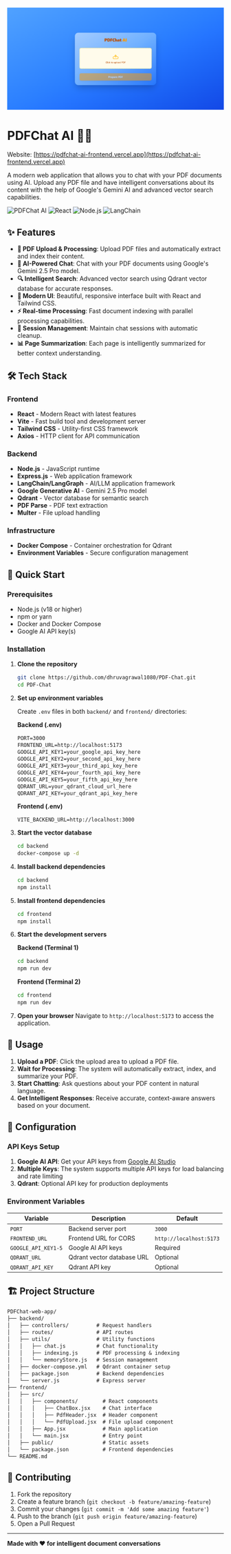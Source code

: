 ![Noteflow App Screenshot](./frontend/src/assets/homePage.png)

# PDFChat AI 🤖📄
Website: [https://pdfchat-ai-frontend.vercel.app](https://pdfchat-ai-frontend.vercel.app)

A modern web application that allows you to chat with your PDF documents using AI. Upload any PDF file and have intelligent conversations about its content with the help of Google's Gemini AI and advanced vector search capabilities.

![PDFChat AI](https://img.shields.io/badge/PDFChat-AI-blue?style=for-the-badge&logo=pdf)
![React](https://img.shields.io/badge/React-19.1.0-61DAFB?style=for-the-badge&logo=react)
![Node.js](https://img.shields.io/badge/Node.js-Express-339933?style=for-the-badge&logo=node.js)
![LangChain](https://img.shields.io/badge/LangChain-Community-00FF00?style=for-the-badge)

## ✨ Features

- **📄 PDF Upload & Processing**: Upload PDF files and automatically extract and index their content.
- **🤖 AI-Powered Chat**: Chat with your PDF documents using Google's Gemini 2.5 Pro model.
- **🔍 Intelligent Search**: Advanced vector search using Qdrant vector database for accurate responses.
- **📱 Modern UI**: Beautiful, responsive interface built with React and Tailwind CSS.
- **⚡ Real-time Processing**: Fast document indexing with parallel processing capabilities.
- **🔄 Session Management**: Maintain chat sessions with automatic cleanup.
- **📊 Page Summarization**: Each page is intelligently summarized for better context understanding.

## 🛠️ Tech Stack

### Frontend
- **React** - Modern React with latest features
- **Vite** - Fast build tool and development server
- **Tailwind CSS** - Utility-first CSS framework
- **Axios** - HTTP client for API communication

### Backend
- **Node.js** - JavaScript runtime
- **Express.js** - Web application framework
- **LangChain/LangGraph** - AI/LLM application framework
- **Google Generative AI** - Gemini 2.5 Pro model
- **Qdrant** - Vector database for semantic search
- **PDF Parse** - PDF text extraction
- **Multer** - File upload handling

### Infrastructure
- **Docker Compose** - Container orchestration for Qdrant
- **Environment Variables** - Secure configuration management

## 🚀 Quick Start

### Prerequisites

- Node.js (v18 or higher)
- npm or yarn
- Docker and Docker Compose
- Google AI API key(s)

### Installation

1. **Clone the repository**
   ```bash
   git clone https://github.com/dhruvagrawal1080/PDF-Chat.git
   cd PDF-Chat
   ```

2. **Set up environment variables**

   Create `.env` files in both `backend/` and `frontend/` directories:

   **Backend (.env)**
   ```env
   PORT=3000
   FRONTEND_URL=http://localhost:5173
   GOOGLE_API_KEY1=your_google_api_key_here
   GOOGLE_API_KEY2=your_second_api_key_here
   GOOGLE_API_KEY3=your_third_api_key_here
   GOOGLE_API_KEY4=your_fourth_api_key_here
   GOOGLE_API_KEY5=your_fifth_api_key_here
   QDRANT_URL=your_qdrant_cloud_url_here
   QDRANT_API_KEY=your_qdrant_api_key_here
   ```

   **Frontend (.env)**
   ```env
   VITE_BACKEND_URL=http://localhost:3000
   ```

3. **Start the vector database**
   ```bash
   cd backend
   docker-compose up -d
   ```

4. **Install backend dependencies**
   ```bash
   cd backend
   npm install
   ```

5. **Install frontend dependencies**
   ```bash
   cd frontend
   npm install
   ```

6. **Start the development servers**

   **Backend (Terminal 1)**
   ```bash
   cd backend
   npm run dev
   ```

   **Frontend (Terminal 2)**
   ```bash
   cd frontend
   npm run dev
   ```

7. **Open your browser**
   Navigate to `http://localhost:5173` to access the application.

## 📖 Usage

1. **Upload a PDF**: Click the upload area to upload a PDF file.
2. **Wait for Processing**: The system will automatically extract, index, and summarize your PDF.
3. **Start Chatting**: Ask questions about your PDF content in natural language.
4. **Get Intelligent Responses**: Receive accurate, context-aware answers based on your document.

## 🔧 Configuration

### API Keys Setup

1. **Google AI API**: Get your API keys from [Google AI Studio](https://makersuite.google.com/app/apikey)
2. **Multiple Keys**: The system supports multiple API keys for load balancing and rate limiting
3. **Qdrant**: Optional API key for production deployments

### Environment Variables

| Variable | Description | Default |
|----------|-------------|---------|
| `PORT` | Backend server port | `3000` |
| `FRONTEND_URL` | Frontend URL for CORS | `http://localhost:5173` |
| `GOOGLE_API_KEY1-5` | Google AI API keys | Required |
| `QDRANT_URL` | Qdrant vector database URL | Optional |
| `QDRANT_API_KEY` | Qdrant API key | Optional |

## 🏗️ Project Structure

```
PDFChat-web-app/
├── backend/
│   ├── controllers/         # Request handlers
│   ├── routes/              # API routes
│   ├── utils/               # Utility functions
│   │   ├── chat.js          # Chat functionality
│   │   ├── indexing.js      # PDF processing & indexing
│   │   └── memoryStore.js   # Session management
│   ├── docker-compose.yml   # Qdrant container setup
│   ├── package.json         # Backend dependencies
│   └── server.js            # Express server
├── frontend/
│   ├── src/
│   │   ├── components/        # React components
│   │   │   ├── ChatBox.jsx    # Chat interface
│   │   │   ├── PdfHeader.jsx  # Header component
│   │   │   └── PdfUpload.jsx  # File upload component
│   │   ├── App.jsx            # Main application
│   │   └── main.jsx           # Entry point
│   ├── public/                # Static assets
│   └── package.json           # Frontend dependencies
└── README.md                  
```

## 🤝 Contributing

1. Fork the repository
2. Create a feature branch (`git checkout -b feature/amazing-feature`)
3. Commit your changes (`git commit -m 'Add some amazing feature'`)
4. Push to the branch (`git push origin feature/amazing-feature`)
5. Open a Pull Request
---

**Made with ❤️ for intelligent document conversations** 